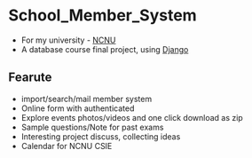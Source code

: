# School_Member_System
* For my university - [NCNU](http://www.gazette.ncnu.edu.tw/)
* A database course final project, using [Django](https://www.djangoproject.com/)

## Fearute
* import/search/mail member system
* Online form with authenticated
* Explore events photos/videos and one click download as zip
* Sample questions/Note for past exams
* Interesting project discuss, collecting ideas
* Calendar for NCNU CSIE

